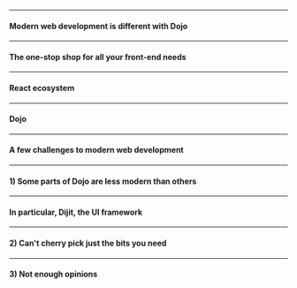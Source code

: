 <!-- .slide: data-background="img/dojo-blue-circle.png" data-background-size="400px" -->

---

<!-- .slide: data-background="img/different-7519496646_2bef924538_z.jpg" -->
#### Modern web development is different with Dojo

---

<!-- .slide: data-background="img/one-stop-shop-14495298147_ddd09c7061_z.jpg" -->
#### The one-stop shop for all your front-end needs

---

<!-- .slide: data-background="img/organic-fruit-6713773363_81378c9f6b_z.jpg" -->
#### React ecosystem

---

<!-- .slide: data-background="img/target-14676558411_e9e3405e9b_z.jpg" -->
#### Dojo

---

<!-- .slide: data-background="img/problem-7658225516_00cf277f83_z.jpg" -->
#### A few challenges to modern web development

---

<!-- .slide: data-background="img/antiques-9433981937_fb6e6c4b71_z.jpg" -->
#### 1) Some parts of Dojo are less modern than others

---

<!-- .slide: data-background="img/antiques-9433981937_fb6e6c4b71_z.jpg" -->
#### In particular, Dijit, the UI framework

---

<!-- .slide: data-background="img/cherries-2563140397_a3cc6014ed_z.jpg" -->
#### 2) Can't cherry pick just the bits you need

---

<!-- .slide: data-background="img/shrug-2799746255_436723e65c_z.jpg" -->
#### 3) Not enough opinions